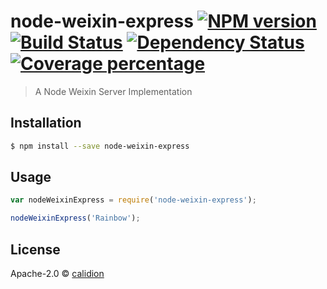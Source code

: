 # node-weixin-express [![NPM version][npm-image]][npm-url] [![Build Status][travis-image]][travis-url] [![Dependency Status][daviddm-image]][daviddm-url] [![Coverage percentage][coveralls-image]][coveralls-url]
> A Node Weixin Server Implementation

## Installation

```sh
$ npm install --save node-weixin-express
```

## Usage

```js
var nodeWeixinExpress = require('node-weixin-express');

nodeWeixinExpress('Rainbow');
```
## License

Apache-2.0 © [calidion]()


[npm-image]: https://badge.fury.io/js/node-weixin-express.svg
[npm-url]: https://npmjs.org/package/node-weixin-express
[travis-image]: https://travis-ci.org/node-weixin/node-weixin-express.svg?branch=master
[travis-url]: https://travis-ci.org/node-weixin/node-weixin-express
[daviddm-image]: https://david-dm.org/node-weixin/node-weixin-express.svg?theme=shields.io
[daviddm-url]: https://david-dm.org/node-weixin/node-weixin-express
[coveralls-image]: https://coveralls.io/repos/node-weixin/node-weixin-express/badge.svg
[coveralls-url]: https://coveralls.io/r/node-weixin/node-weixin-express
